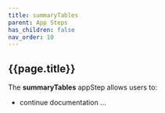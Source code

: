 ```yaml
---
title: summaryTables
parent: App Steps
has_children: false
nav_order: 10
---
```


## {{page.title}}

The **summaryTables** appStep allows users to:

- continue documentation ...
